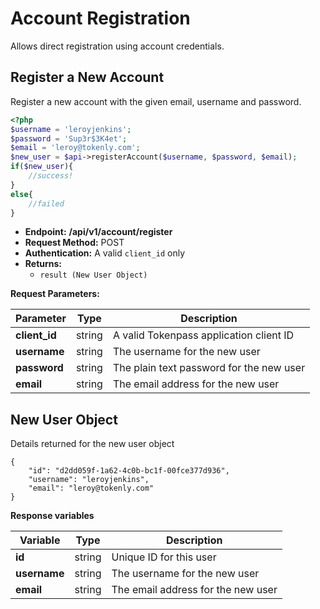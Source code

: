 # Account Registration

Allows direct registration using account credentials.
        
## Register a New Account

Register a new account with the given email, username and password.

```php
<?php
$username = 'leroyjenkins';
$password = 'Sup3r$3K4et';
$email = 'leroy@tokenly.com';
$new_user = $api->registerAccount($username, $password, $email);
if($new_user){
    //success!
}
else{
    //failed
}


```

* **Endpoint:** **/api/v1/account/register**
* **Request Method:** POST
* **Authentication:** A valid `client_id` only
* **Returns:** 
   * `result (New User Object)`

**Request Parameters:**

Parameter           | Type        | Description
------------------- | ----------- | ------------------------------------
**client_id**       |  string     | A valid Tokenpass application client ID
**username**        |  string     | The username for the new user
**password**        |  string     | The plain text password for the new user
**email**           |  string     | The email address for the new user



## New User Object

Details returned for the new user object

```
{
    "id": "d2dd059f-1a62-4c0b-bc1f-00fce377d936",
    "username": "leroyjenkins",
    "email": "leroy@tokenly.com"
}

```

**Response variables**

Variable            | Type        | Description
------------------- | ----------- | ------------
**id**              |  string     | Unique ID for this user
**username**        |  string     | The username for the new user
**email**           |  string     | The email address for the new user


